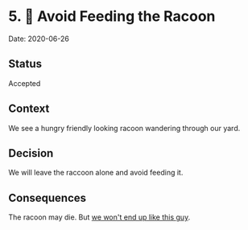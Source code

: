 # 5. 🦝 Avoid Feeding the Racoon

Date: 2020-06-26

## Status

Accepted

## Context

We see a hungry friendly looking racoon wandering through our yard.

## Decision

We will leave the raccoon alone and avoid feeding it.

## Consequences

The racoon may die. But [we won't end up like this guy](https://youtu.be/ov6n_FXXg_g).
